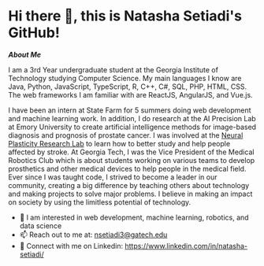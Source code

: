 # Hi there 👋, this is Natasha Setiadi's GitHub!

***About Me***

I am a 3rd Year undergraduate student at the Georgia Institute of Technology studying Computer Science. My main languages I know are Java, Python, JavaScript, TypeScript, R, C++, C#, SQL, PHP, HTML, CSS. The web frameworks I am familiar with are ReactJS, AngularJS, and Vue.js. 

I have been an intern at State Farm for 5 summers doing web development and machine learning work. In addition, I do research at the AI Precision Lab at Emory University to create artificial intelligence methods for image-based diagnosis and prognosis of prostate cancer. I was involved at the <a href="https://github.com/npresearchlab">Neural Plasticity Research Lab</a> to learn how to better study and help people affected by stroke. At Georgia Tech, I was the Vice President of the Medical Robotics Club which is about students working on various teams to develop prosthetics and other medical devices to help people in the medical field. Ever since I was taught code, I strived to become a leader in our community, creating a big difference by teaching others about technology and making projects to solve major problems. I believe in making an impact on society by using the limitless potential of technology.
- 🤖 I am interested in web development, machine learning, robotics, and data science
- 📫 Reach out to me at: <a href="nsetiadi3@gatech.edu">nsetiadi3@gatech.edu</a>
- 🙌 Connect with me on Linkedin: https://www.linkedin.com/in/natasha-setiadi/




